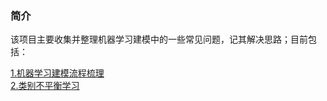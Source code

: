 
### 简介
该项目主要收集并整理机器学习建模中的一些常见问题，记其解决思路；目前包括：  

[1.机器学习建模流程梳理](./机器学习建模流程梳理/readme.md)  
[2.类别不平衡学习](./类别不平衡学习/readme.md)  

